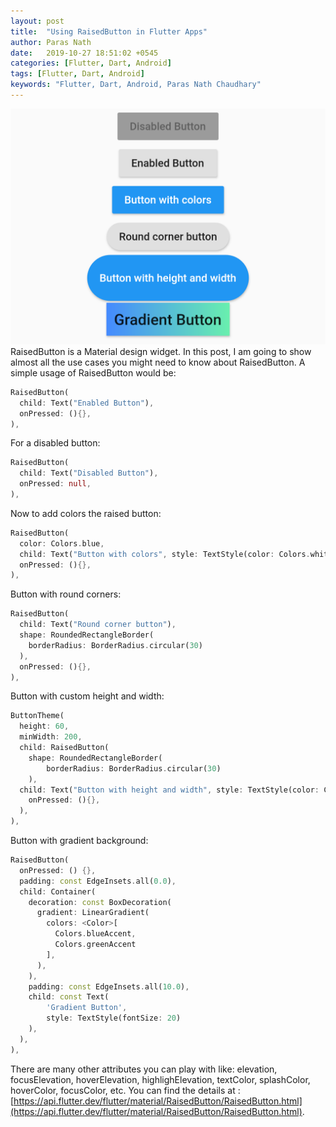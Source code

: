 ```yaml
---
layout: post
title:  "Using RaisedButton in Flutter Apps"
author: Paras Nath
date:   2019-10-27 18:51:02 +0545
categories: [Flutter, Dart, Android]
tags: [Flutter, Dart, Android]
keywords: "Flutter, Dart, Android, Paras Nath Chaudhary"
---
```

![RaisedButton example in Flutter](/blog/assets/img/using-raisedbuttons-in-flutter-apps.png)
RaisedButton is a Material design widget. In this post, I am going to show almost all the use cases you might need to know about RaisedButton. A simple usage of RaisedButton would be:
<!--more-->
```dart
RaisedButton(
  child: Text("Enabled Button"),
  onPressed: (){},
),
```

For a disabled button:
```dart
RaisedButton(
  child: Text("Disabled Button"),
  onPressed: null,
),
```
Now to add colors the raised button:
```dart
RaisedButton(
  color: Colors.blue,
  child: Text("Button with colors", style: TextStyle(color: Colors.white),),
  onPressed: (){},
),
```
Button with round corners:
```dart
RaisedButton(
  child: Text("Round corner button"),
  shape: RoundedRectangleBorder(
    borderRadius: BorderRadius.circular(30)
  ),
  onPressed: (){},
),
```
Button with custom height and width:
```dart
ButtonTheme(
  height: 60,
  minWidth: 200,
  child: RaisedButton(
    shape: RoundedRectangleBorder(
        borderRadius: BorderRadius.circular(30)
    ),
  child: Text("Button with height and width", style: TextStyle(color: Colors.white),),
    onPressed: (){},
  ),
),
```
Button with gradient background:
```dart
RaisedButton(
  onPressed: () {},
  padding: const EdgeInsets.all(0.0),
  child: Container(
    decoration: const BoxDecoration(
      gradient: LinearGradient(
        colors: <Color>[
          Colors.blueAccent,
          Colors.greenAccent
        ],
      ),
    ),
    padding: const EdgeInsets.all(10.0),
    child: const Text(
        'Gradient Button',
        style: TextStyle(fontSize: 20)
    ),
  ),
),
```
There are many other attributes you can play with like:
elevation, focusElevation, hoverElevation, highlighElevation, textColor, splashColor, hoverColor, focusColor, etc. You can find the details at : [https://api.flutter.dev/flutter/material/RaisedButton/RaisedButton.html](https://api.flutter.dev/flutter/material/RaisedButton/RaisedButton.html).